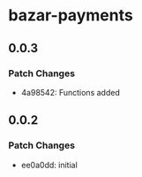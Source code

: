 # bazar-payments

## 0.0.3

### Patch Changes

- 4a98542: Functions added

## 0.0.2

### Patch Changes

- ee0a0dd: initial
